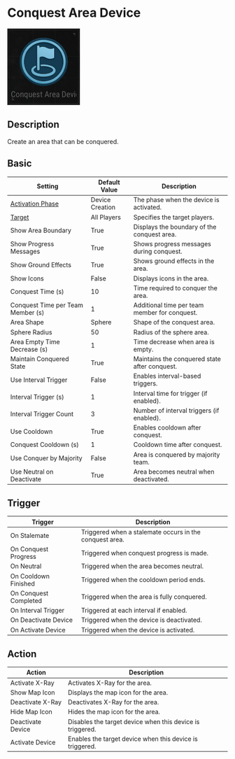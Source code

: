 # Conquest Area Device

![ConquestArea Icon](../images/DeviceIcons/Device_ConquestArea.png)

## Description

Create an area that can be conquered.

## Basic

| Setting                                                      | Default Value     | Description                                                                 |
|--------------------------------------------------------------|-------------------|-----------------------------------------------------------------------------|
| [Activation Phase](../General/Common_Device_Settings.md#activation-phase) | Device Creation    | The phase when the device is activated.                                      |
| [Target](../General/Common_Device_Settings.md#target)                     | All Players        | Specifies the target players.                                                |
| Show Area Boundary                                           | True              | Displays the boundary of the conquest area.                                  |
| Show Progress Messages                                       | True              | Shows progress messages during conquest.                                     |
| Show Ground Effects                                          | True              | Shows ground effects in the area.                                            |
| Show Icons                                                   | False             | Displays icons in the area.                                                  |
| Conquest Time (s)                                            | 10                | Time required to conquer the area.                                           |
| Conquest Time per Team Member (s)                            | 1                 | Additional time per team member for conquest.                                |
| Area Shape                                                   | Sphere            | Shape of the conquest area.                                                  |
| Sphere Radius                                                | 50                | Radius of the sphere area.                                                   |
| Area Empty Time Decrease (s)                                 | 1                 | Time decrease when area is empty.                                            |
| Maintain Conquered State                                     | True              | Maintains the conquered state after conquest.                                |
| Use Interval Trigger                                         | False             | Enables interval-based triggers.                                             |
| Interval Trigger (s)                                         | 1                 | Interval time for trigger (if enabled).                                      |
| Interval Trigger Count                                       | 3                 | Number of interval triggers (if enabled).                                    |
| Use Cooldown                                                 | True              | Enables cooldown after conquest.                                             |
| Conquest Cooldown (s)                                        | 1                 | Cooldown time after conquest.                                                |
| Use Conquer by Majority                                      | False             | Area is conquered by majority team.                                          |
| Use Neutral on Deactivate                                    | True              | Area becomes neutral when deactivated.                                       |

## Trigger

| Trigger                | Description                                                        |
|------------------------|--------------------------------------------------------------------|
| On Stalemate           | Triggered when a stalemate occurs in the conquest area.            |
| On Conquest Progress   | Triggered when conquest progress is made.                          |
| On Neutral             | Triggered when the area becomes neutral.                           |
| On Cooldown Finished   | Triggered when the cooldown period ends.                           |
| On Conquest Completed  | Triggered when the area is fully conquered.                        |
| On Interval Trigger    | Triggered at each interval if enabled.                             |
| On Deactivate Device   | Triggered when the device is deactivated.                          |
| On Activate Device     | Triggered when the device is activated.                            |

## Action

| Action                | Description                                                        |
|-----------------------|--------------------------------------------------------------------|
| Activate X-Ray        | Activates X-Ray for the area.                                      |
| Show Map Icon         | Displays the map icon for the area.                                |
| Deactivate X-Ray      | Deactivates X-Ray for the area.                                    |
| Hide Map Icon         | Hides the map icon for the area.                                   |
| Deactivate Device     | Disables the target device when this device is triggered.           |
| Activate Device       | Enables the target device when this device is triggered.            |
